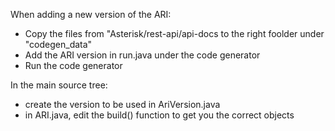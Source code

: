 When adding a new version of the ARI:

- Copy the files from "Asterisk/rest-api/api-docs to the right foolder under "codegen_data"
- Add the ARI version in run.java under the code generator
- Run the code generator

In the main source tree:

- create the version to be used in AriVersion.java
- in ARI.java, edit the build() function to get you the correct objects


